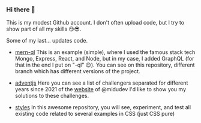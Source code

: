 ### Hi there 👋

This is my modest Github account. I don't often upload code, but I try to show part of all my skills 😏😎.

Some of my last... updates code.

- [mern-ql](https://github.com/slaveofthecode/mern-ql) 
  This is an example (simple), where I used the famous stack tech Mongo, Express, React, and Node, but in my case, I added GraphQL (for that in the end I put on "-ql" 😉).
  You can see on this repository, different branch which has different versions of the project.

- [adventjs](https://github.com/slaveofthecode/adventjs)
  Here you can see a list of challengers separated for different years since 2021 of the [website](https://adventjs.dev/) of @midudev
  I'd like to show you my solutions to these challenges.

- [styles](https://github.com/slaveofthecode/styles)
  In this awesome repository, you will see, experiment, and test all existing code related to several examples in CSS (just CSS pure)

<!--
**slaveofthecode/slaveofthecode** is a ✨ _special_ ✨ repository because its `README.md` (this file) appears on your GitHub profile.

Here are some ideas to get you started:

- 🔭 I’m currently working on ...
- 🌱 I’m currently learning ...
- 👯 I’m looking to collaborate on ...
- 🤔 I’m looking for help with ...
- 💬 Ask me about ...
- 📫 How to reach me: ...
- 😄 Pronouns: ...
- ⚡ Fun fact: ...
-->
